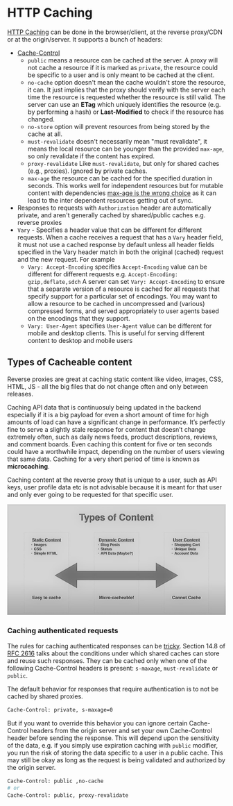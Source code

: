 # HTTP Caching

[HTTP Caching](https://developer.mozilla.org/en-US/docs/Web/HTTP/Caching) can be done in the browser/client, at the reverse proxy/CDN or at the origin/server. It supports a bunch of headers:

* [Cache-Control](https://developer.mozilla.org/en-US/docs/Web/HTTP/Headers/Cache-Control)
  * `public` means a resource can be cached at the server. A proxy will not cache a resource if it is marked as `private`, the resource could be specific to a user and is only meant to be cached at the client.
  * `no-cache` option doesn't mean the cache wouldn't store the resource, it can. It just implies that the proxy should verify with the server each time the resource is requested whether the resource is still valid. The server can use an **ETag** which uniquely identifies the resource (e.g. by performing a hash) or **Last-Modified** to check if the resource has changed.
  * `no-store` option will prevent resources from being stored by the cache at all.
  * `must-revalidate` doesn't necessarily mean "must revalidate", it means the local resource can be younger than the provided `max-age`, so only revalidate if the content has expired.
  * `proxy-revalidate` Like `must-revalidate`, but only for shared caches (e.g., proxies). Ignored by private caches.
  * `max-age` the resource can be cached for the specified duration in seconds. This works well for independent resources but for mutable content with dependencies [max-age is the wrong choice](https://jakearchibald.com/2016/caching-best-practices/) as it can lead to the inter dependent resources getting out of sync.
* Responses to requests with `Authorization` header are automatically private, and aren't generally cached by shared/public caches e.g. reverse proxies
* `Vary` - Specifies a header value that can be different for different requests. When a cache receives a request that has a `Vary` header field, it must not use a cached response by default unless all header fields specified in the Vary header match in both the original (cached) request and the new request. For example
  * `Vary: Accept-Encoding` specifies `Accept-Encoding` value can be different for different requests e.g. `Accept-Encoding: gzip,deflate,sdch` A server can set `Vary: Accept-Encoding` to ensure that a separate version of a resource is cached for all requests that specify support for a particular set of encodings. You may want to allow a resource to be cached in uncompressed and (various) compressed forms, and served appropriately to user agents based on the encodings that they support.
  * `Vary: User-Agent` specifies `User-Agent` value can be different for mobile and desktop clients. This is useful for serving different content to desktop and mobile users

## Types of Cacheable content

Reverse proxies are great at caching static content like video, images, CSS, HTML, JS - all the big files that do not change often and only between releases.

Caching API data that is continuosuly being updated in the backend especially if it is a big payload for even a short amount of time for high amounts of load can have a significant change in performance. It’s perfectly fine to serve a slightly stale response for content that doesn’t change extremely often, such as daily news feeds, product descriptions, reviews, and comment boards. Even caching this content for five or ten seconds could have a worthwhile impact, depending on the number of users viewing that same data. Caching for a very short period of time is known as **microcaching**.

Caching content at the reverse proxy that is unique to a user, such as API keys, user profile data etc is not advisable because it is meant for that user and only ever going to be requested for that specific user.

![cacheable-content.jpg](../Images/cacheable-content.jpg "Cacheable Content")

### Caching authenticated requests

The rules for caching authenticated responses can be [tricky](https://stackoverflow.com/questions/39060208/authorization-check-for-http-caches). Section 14.8 of [RFC 2616](https://datatracker.ietf.org/doc/html/rfc2616#section-14.8) talks about the conditions under which shared caches can store and reuse such responses. They can be cached only when one of the following Cache-Control headers is present: `s-maxage`, `must-revalidate` or `public`.

The default behavior for responses that require authentication is to not be cached by shared proxies.

```sh
Cache-Control: private, s-maxage=0
```

But if you want to override this behavior you can ignore certain Cache-Control headers from the origin server and set your own Cache-Control header before sending the response. This will depend upon the sensitivity of the data, e.g. if you simply use expiration caching with `public` modifier, you run the risk of storing the data specific to a user in a public cache. This may still be okay as long as the request is being validated and authorized by the origin server.

```sh
Cache-Control: public ,no-cache 
# or 
Cache-Control: public, proxy-revalidate
```
